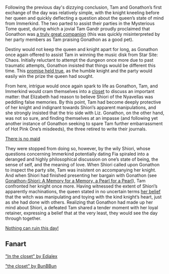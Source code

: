 <!-- title: Passed Pawn -->

Following the previous day's dizzying conclusion, Tam and Gonathon’s first exchange of the day was relatively simple, with the knight kneeling before her queen and quickly deflecting a question about the queen’s state of mind from Immerkind. The two parted to assist their parties in the Mysterious Tome quest, during which a jovial Tam Gandr proudly proclaimed that Gonathon was [a truly great companion](https://youtu.be/jayBiB9euJU?t=1755) (this was quickly misinterpreted by her party members as Tam praising Gonathon as a good pet).

Destiny would not keep the queen and knight apart for long, as Gonathon once again offered to assist Tam in winning the music disk from Star Site: Chaos. Initially reluctant to attempt the dungeon once more due to past traumatic attempts, Gonathon insisted that things would be different this time. This [promise held true](https://www.youtube.com/watch?v=p5xrAxTh8ho&t=12168s), as the humble knight and the party would easily win the prize the queen had sought.

From here, intrigue would once again spark to life as Gonathon, Tam, and Immerkind would cram themselves into a [closet](https://www.youtube.com/watch?v=p5xrAxTh8ho&t=12291s) to discuss an important matter: that Elizabeth had reason to believe Shiori of the Nyavellas was peddling false memories. By this point, Tam had become deeply protective of her knight and indignant towards Shiori’s apparent manipulations, and she strongly insisted that the trio side with Liz. Gonathon, on the other hand, was not so sure, and finding themselves at an impasse (and following yet another instance of Gonathon seeking to spare Tam further embarrassment of Hot Pink One’s misdeeds), the three retired to write their journals.

[There is no maid](#embed:https://www.youtube.com/watch?v=p5xrAxTh8ho&t=12744s)

They were stopped from doing so, however, by the wily Shiori, whose questions concerning Immerkind potentially dating Fia spiraled into a deranged and highly philosophical discussion on one’s state of being, the sense of self, and the meaning of love. When Shiori called upon Gonathon to inspect the party site, Tam was insistent on accompanying her knight. And when Shiori had finished presenting her bargain with Gonathon (see [Gonathon-Shiori: A Memory for a Memory, a Pearl for a Pearl](#edge:gigi-shiori)), Tam confronted her knight once more. Having witnessed the extent of Shiori’s apparently machinations, the queen stated in no uncertain terms [her belief](https://www.youtube.com/watch?v=p5xrAxTh8ho&t=15572s) that the witch was manipulating and toying with the kind knight’s heart, just as she had done with others. Realizing that Gonathon had made up her mind about Shiori, a defeated Tam shared a tender moment with her loyal retainer, expressing a belief that at the very least, they would see the day through together.

[Nothing can ruin this day!](#embed:https://www.youtube.com/watch?v=p5xrAxTh8ho&t=15822s)

## Fanart

["In the closet" by Edialex](https://x.com/Ediialex/status/1920993972970721626)

["the closet" by BunBBun](https://x.com/BunBBun1/status/1921443699562610732)
